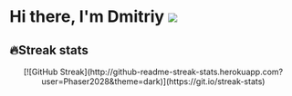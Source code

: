
# Hi there, I'm Dmitriy ![](https://github.com/blackcater/blackcater/raw/main/images/Hi.gif) 

## 🔥Streak stats
<div style="text-align: center;">
[![GitHub Streak](http://github-readme-streak-stats.herokuapp.com?user=Phaser2028&theme=dark)](https://git.io/streak-stats)
</div>
